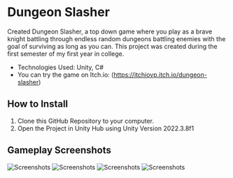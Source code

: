 # Dungeon Slasher

Created Dungeon Slasher, a top down game where you
play as a brave knight battling through endless random
dungeons battling enemies with the goal of surviving as
long as you can. This project was created during the first semester of my first year in college.

- Technologies Used: Unity, C#
- You can try the game on Itch.io: (https://itchiovp.itch.io/dungeon-slasher)

## How to Install
1. Clone this GitHub Repository to your computer.
2. Open the Project in Unity Hub using Unity Version 2022.3.8f1

## Gameplay Screenshots
![Screenshots](https://img.itch.zone/aW1hZ2UvMjM0MzU0NC8xNDI5MzkxNS5wbmc=/original/fGsJ5d.png)
![Screenshots](https://img.itch.zone/aW1hZ2UvMjM0MzU0NC8xNDI5MzkxNi5wbmc=/original/duaMaD.png)
![Screenshots](https://img.itch.zone/aW1hZ2UvMjM0MzU0NC8xNDI5MzkxOC5wbmc=/original/vEj9uT.png)
![Screenshots](https://img.itch.zone/aW1hZ2UvMjM0MzU0NC8xNDI5MzkxOS5wbmc=/original/uh7kwc.png)
  
